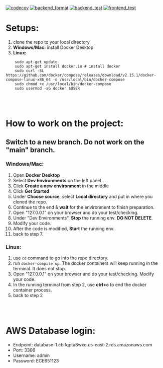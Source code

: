 [![codecov](https://codecov.io/gh/yiwei72/ECE651/branch/main/graph/badge.svg?token=1AZGLUY11I)](https://codecov.io/gh/yiwei72/ECE651)
[![backend_format](https://github.com/yiwei72/ECE651/actions/workflows/backend_format.yml/badge.svg?branch=main)](https://github.com/yiwei72/ECE651/actions/workflows/backend_format.yml)
[![backend_test](https://github.com/yiwei72/ECE651/actions/workflows/backend_test.yml/badge.svg?branch=main)](https://github.com/yiwei72/ECE651/actions/workflows/backend_test.yml)
[![frontend_test](https://github.com/yiwei72/ECE651/actions/workflows/frontend_test.yml/badge.svg?branch=main)](https://github.com/yiwei72/ECE651/actions/workflows/frontend_test.yml)
# Setups:
1. clone the repo to your local directory
2. **Windows/Mac:** install Docker Desktop
3. **Linux:** 
```
    sudo apt-get update
    sudo apt-get install docker.io # install docker
    sudo curl -SL https://github.com/docker/compose/releases/download/v2.15.1/docker-compose-linux-x86_64 -o /usr/local/bin/docker-compose
    sudo chmod +x /usr/local/bin/docker-compose
    sudo usermod -aG docker $USER
```
<br/><br/>

# How to work on the project:
## Switch to a new branch. Do not work on the "main" branch.

### Windows/Mac:
1. Open **Docker Desktop**
2. Select **Dev Environments** on the left panel
3. Click **Create a new environment** in the middle
4. Click **Get Started**
5. Under **Choose source**, select **Local directory** and put in where you cloned the repo.
6. Continue to the end & **wait** for the environment to finish preparation.
7. Open "127.0.0.1" on your browser and do your test/checking.
8. Under "Dev Environments", **Stop** the running env. **DO NOT DELETE**.
9. Modify your code.
10. After the code is modified, **Start** the running env.
11. back to step 7.

### Linux:
1. use `cd` command to go into the repo directory.
2. run `docker-compile up`. The docker containers will keep running in the terminal. It does not stop.
3. Open "127.0.0.1" on your browser and do your test/checking. Modify your code.
4. In the running terminal from step 2, use **ctrl+c** to end the docker container process.
5. back to step 2

<br/><br/>
# AWS Database login:
- Endpoint: database-1.cbifqpta8wxq.us-east-2.rds.amazonaws.com
- Port: 3306
- Username: admin
- Password: ECE651123